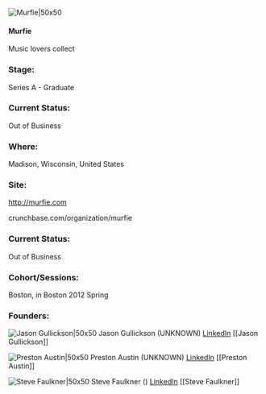 

![Murfie|50x50](https://apimg.techstars.com/connect/images/image_files/53d6b126b5e11ed7a7000001/original/6ed8ecdbed23845a3e183636953d63a8_400x400.png)

#### Murfie
Music lovers collect

### Stage: 
Series A - Graduate 

### Current Status: 
Out of Business

### Where:
Madison, Wisconsin, United States

### Site:
http://murfie.com



crunchbase.com/organization/murfie

### Current Status: 
Out of Business

### Cohort/Sessions: 
Boston, in Boston 2012 Spring

### Founders: 

![Jason Gullickson|50x50](http://gravatar.com/avatar/c6fbaf9a414dac1ddba998ea91815704.png?s=150&d=identicon) Jason Gullickson (UNKNOWN) [LinkedIn](https://linkedin.com/in/jason-gullickson-29961b104) [[Jason Gullickson]]

![Preston Austin|50x50](https://s3.amazonaws.com/photos.angel.co/users/67631-medium_jpg?1319488595) Preston Austin (UNKNOWN) [LinkedIn](https://linkedin.com/in/prestonaustin) [[Preston Austin]]

![Steve Faulkner|50x50](https://s3.amazonaws.com/photos.angel.co/users/73092-medium_jpg?1321153666) Steve Faulkner () [LinkedIn](https://linkedin.com/in/stevenfaulkner) [[Steve Faulkner]]


